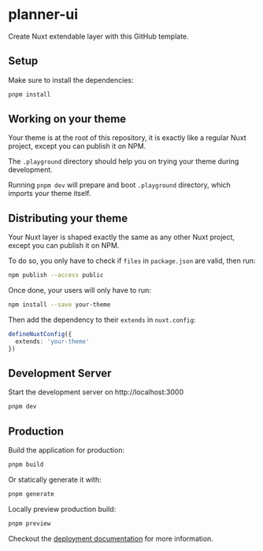# planner-ui

Create Nuxt extendable layer with this GitHub template.

## Setup

Make sure to install the dependencies:

```bash
pnpm install
```

## Working on your theme

Your theme is at the root of this repository, it is exactly like a regular Nuxt project, except you can publish it on NPM.

The `.playground` directory should help you on trying your theme during development.

Running `pnpm dev` will prepare and boot `.playground` directory, which imports your theme itself.

## Distributing your theme

Your Nuxt layer is shaped exactly the same as any other Nuxt project, except you can publish it on NPM.

To do so, you only have to check if `files` in `package.json` are valid, then run:

```bash
npm publish --access public
```

Once done, your users will only have to run:

```bash
npm install --save your-theme
```

Then add the dependency to their `extends` in `nuxt.config`:

```ts
defineNuxtConfig({
  extends: 'your-theme'
})
```

## Development Server

Start the development server on http://localhost:3000

```bash
pnpm dev
```

## Production

Build the application for production:

```bash
pnpm build
```

Or statically generate it with:

```bash
pnpm generate
```

Locally preview production build:

```bash
pnpm preview
```

Checkout the [deployment documentation](https://nuxt.com/docs/getting-started/deployment) for more information.
